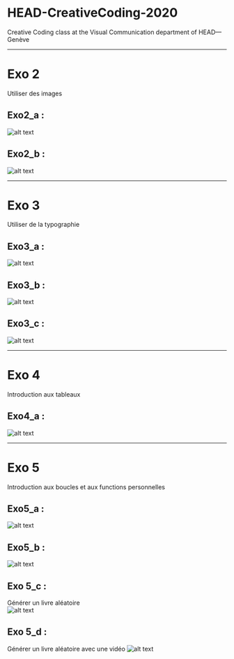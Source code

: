 # HEAD-CreativeCoding-2020
Creative Coding class at the Visual Communication department of HEAD—Genève


----
# Exo 2
Utiliser des images

## Exo2_a : 
![alt text](/gif/opti/exo2_a.gif "Exo2_a")

## Exo2_b : 
![alt text](/gif/opti/exo2_b.gif "Exo2_b")

----
# Exo 3
Utiliser de la typographie

## Exo3_a : 
![alt text](/gif/opti/exo3_a.gif "Exo3_a")

## Exo3_b : 
![alt text](/gif/opti/exo3_b.gif "Exo3_b")

## Exo3_c : 
![alt text](/gif/opti/exo3_c.gif "Exo3_c")

----
# Exo 4

Introduction aux tableaux
## Exo4_a : 
![alt text](/gif/opti/exo4_a.gif "Exo4_a")


----
# Exo 5

Introduction aux boucles et aux functions personnelles
## Exo5_a : 
![alt text](/gif/opti/exo5_a.gif "Exo5_a")

## Exo5_b : 
![alt text](/gif/opti/exo5_b.gif "Exo5_b")

## Exo 5_c : 
Générer un livre aléatoire  
![alt text](/gif/opti/exo5_c.gif "Exo5_c")

## Exo 5_d : 
Générer un livre aléatoire avec une vidéo
![alt text](/gif/opti/exo5_d.gif "Exo5_d")

